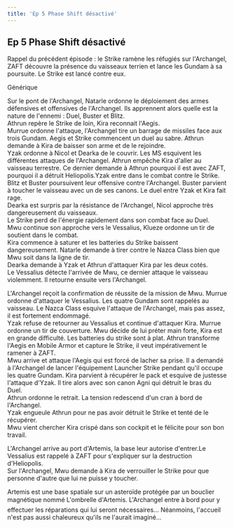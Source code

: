 ```yaml
---
title: 'Ep 5 Phase Shift désactivé'
---
```


Ep 5 Phase Shift désactivé
--------------------------

Rappel du précédent épisode : le Strike ramène les réfugiés sur l'Archangel, ZAFT découvre la présence du vaisseaux terrien et lance les Gundam à sa poursuite. Le Strike est lancé contre eux.   
  
Générique  
  
Sur le pont de l'Archangel, Natarle ordonne le déploiement des armes défensives et offensives de l'Archangel. Ils apprennent alors quelle est la nature de l'ennemi : Duel, Buster et Blitz.   
Athrun repère le Strike de loin, Kira reconnait l'Aegis.   
Murrue ordonne l'attaque, l'Archangel tire un barrage de missiles face aux trois Gundam. Aegis et Strike commencent un duel au sabre. Athrun demande à Kira de baisser son arme et de le rejoindre.   
Yzak ordonne à Nicol et Dearka de le couvrir. Les MS esquivent les différentes attaques de l'Archangel. Athrun empêche Kira d'aller au vaisseau terrestre. Ce dernier demande à Athrun pourquoi il est avec ZAFT, pourquoi il a détruit Heliopolis.Yzak entre dans le combat contre le Strike.   
Blitz et Buster poursuivent leur offensive contre l'Archangel. Buster parvient à toucher le vaisseau avec un de ses canons. Le duel entre Yzak et Kira fait rage.   
Dearka est surpris par la résistance de l'Archangel, Nicol approche très dangereusement du vaisseaux.   
Le Strike perd de l'énergie rapidement dans son combat face au Duel.   
Mwu continue son approche vers le Vessalius, Klueze ordonne un tir de soutient dans le combat.   
Kira commence à saturer et les batteries du Strike baissent dangereusement. Natarle demande à tirer contre le Nazca Class bien que Mwu soit dans la ligne de tir.   
Dearka demande à Yzak et Athrun d'attaquer Kira par les deux cotés.   
Le Vessalius détecte l'arrivée de Mwu, ce dernier attaque le vaisseau violemment. Il retourne ensuite vers l'Archangel.   
  
L'Archangel reçoit la confirmation de réussite de la mission de Mwu. Murrue ordonne d'attaquer le Vessalius. Les quatre Gundam sont rappelés au vaisseau. Le Nazca Class esquive l'attaque de l'Archangel, mais pas assez, il est fortement endommagé.   
Yzak refuse de retourner au Vessalius et continue d'attaquer Kira. Murrue ordonne un tir de couverture. Mwu décide de lui préter main forte, Kira est en grande difficulté. Les batteries du strike sont à plat. Athrun transforme l'Aegis en Mobile Armor et capture le Strike, il veut impérativement le ramener à ZAFT.   
Mwu arrive et attaque l'Aegis qui est forcé de lacher sa prise. Il a demandé à l'Archangel de lancer l'équipement Launcher Strike pendant qu'il occupe les quatre Gundam. Kira parvient à récupérer le pack et esquive de justesse l'attaque d'Yzak. Il tire alors avec son canon Agni qui détruit le bras du Duel.   
Athrun ordonne le retrait. La tension redescend d'un cran à bord de l'Archangel.   
Yzak engueule Athrun pour ne pas avoir détruit le Strike et tenté de le récupérer.   
Mwu vient chercher Kira crispé dans son cockpit et le félicite pour son bon travail.   
  
L'Archangel arrive au port d'Artemis, la base leur autorise d'entrer.Le Vessalius est rappelé à ZAFT pour s'expliquer sur la destruction d'Heliopolis.   
Sur l'Archangel, Mwu demande à Kira de verrouiller le Strike pour que personne d'autre que lui ne puisse y toucher.  
  
Artemis est une base spatiale sur un asteroïde protégée par un bouclier magnétique nommé L'ombrelle d'Artemis. L'Archangel entre à bord pour y effectuer les réparations qui lui seront nécessaires... Néanmoins, l'accueil n'est pas aussi chaleureux qu'ils ne l'aurait imaginé...  
